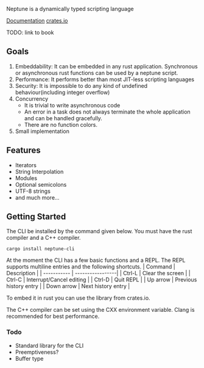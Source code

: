 
Neptune is a dynamically typed scripting language

[Documentation](https://docs.rs/neptune-lang/)
[crates.io](https://crates.io/crates/neptune-lang)

TODO: link to book

## Goals
1. Embeddability: It can be embedded in any rust application. Synchronous or asynchronous rust functions can be used by a neptune script.
2. Performance: It performs better than most JIT-less scripting languages
3. Security: It is impossible to do any kind of undefined behaviour(including integer overflow) 
4. Concurrency
    * It is trivial to write asynchronous code
    * An error in a task does not always terminate the whole application and can be handled gracefully.
    * There are no function colors.
5. Small implementation

## Features
* Iterators
* String Interpolation
* Modules
* Optional semicolons
* UTF-8 strings
* and much more...

## Getting Started
The CLI be installed by the command given below. You must have the rust compiler and a C++ compiler.
```
cargo install neptune-cli
```
At the moment the CLI has a few basic functions and a REPL. The REPL supports multiline entries and the following shortcuts.
| Command     | Description      |
| ----------- | -----------------|
| Ctrl-L      | Clear the screen |
| Ctrl-C      | Interrupt/Cancel editing |
| Ctrl-D      | Quit REPL                |
| Up arrow    | Previous history entry   |
| Down arrow  | Next history entry       |

To embed it in rust you can use the library from crates.io.


The C++ compiler can be set using the CXX environment variable. Clang is recommended for best performance.

### Todo
* Standard library for the CLI
* Preemptiveness?
* Buffer type